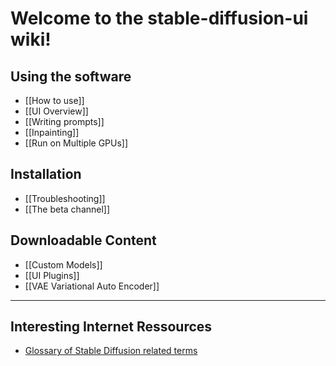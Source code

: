 # Welcome to the stable-diffusion-ui wiki!

## Using the software
*  [[How to use]]
*  [[UI Overview]]
*  [[Writing prompts]]
*  [[Inpainting]]
*  [[Run on Multiple GPUs]]

## Installation
*  [[Troubleshooting]]
*  [[The beta channel]]

## Downloadable Content
* [[Custom Models]]
* [[UI Plugins]]
* [[VAE Variational Auto Encoder]]

***
## Interesting Internet Ressources
* [Glossary of Stable Diffusion related terms](https://theally.notion.site/The-Definitive-Stable-Diffusion-Glossary-1d1e6d15059c41e6a6b4306b4ecd9df9)